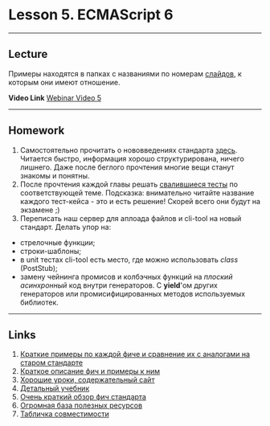 # Lesson 5. ECMAScript 6

----
## Lecture

Примеры находятся в папках c названиями по номерам [слайдов](https://goo.gl/o8EP24), к которым они имеют отношение.

**Video Link** [Webinar Video 5](https://youtu.be/VzdSaYp5a4Q)

----
## Homework

1. Самостоятельно прочитать о нововведениях стандарта [здесь](https://learn.javascript.ru/es-modern). Читается быстро, информация хорошо структурирована, ничего лишнего. Даже после беглого прочтения многие вещи станут знакомы и понятны.
2. После прочтения каждой главы решать [свалившиеся тесты](http://es6katas.org/) по соответствующей теме. Подсказка: внимательно читайте название каждого тест-кейса - это и есть решение! Скорей всего они будут на экзамене ;)
3. Переписать наш сервер для аплоада файлов и cli-tool на новый стандарт. Делать упор на:
 - стрелочные функции;
 - строки-шаблоны;
 - в unit тестах cli-tool есть место, где можно использовать *class* (PostStub);
 - замену чейнинга промисов и колбэчных функций на *плоский асинхронный* код внутри генераторов. С **yield**'ом других генераторов или промисифицированных методов используемых библиотек.

----
## Links

1. [Краткие примеры по каждой фиче и сравнение их с аналогами на старом стандарте](http://es6-features.org/)
2. [Краткое описание фич и примеры к ним](https://github.com/lukehoban/es6features)
3. [Хорошие уроки, содержательный сайт](https://egghead.io/courses/learn-es6-ecmascript-2015)
4. [Детальный учебник](http://exploringjs.com/es6/)
5. [Очень краткий обзор фич стандарта](http://css-live.ru/articles/obzor-es6-v-350-punktax.html)
6. [Огромная база полезных ресурсов](https://github.com/ericdouglas/ES6-Learning)
7. [Табличка совместимости](https://kangax.github.io/compat-table/es6/)
